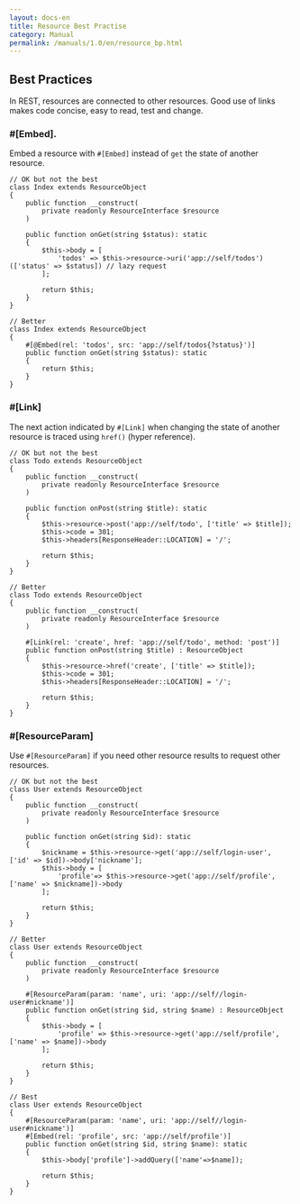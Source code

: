 ```yaml
---
layout: docs-en
title: Resource Best Practise
category: Manual
permalink: /manuals/1.0/en/resource_bp.html
---
```


## Best Practices

In REST, resources are connected to other resources. Good use of links makes code concise, easy to read, test and change.

### #[Embed].

Embed a resource with `#[Embed]` instead of `get` the state of another resource.

```php?start_inline
// OK but not the best
class Index extends ResourceObject
{
    public function __construct(
        private readonly ResourceInterface $resource
    )

    public function onGet(string $status): static
    {
        $this->body = [
            'todos' => $this->resource->uri('app://self/todos')(['status' => $status]) // lazy request
        ];

        return $this;
    }
}

// Better
class Index extends ResourceObject
{
    #[@Embed(rel: 'todos', src: 'app://self/todos{?status}')]
    public function onGet(string $status): static
    {
        return $this;
    }
}
```

### #[Link]

The next action indicated by `#[Link]` when changing the state of another resource is traced using `href()` (hyper reference).

```php?start_inline
// OK but not the best
class Todo extends ResourceObject
{
    public function __construct(
        private readonly ResourceInterface $resource
    )

    public function onPost(string $title): static
    {
        $this->resource->post('app://self/todo', ['title' => $title]);
        $this->code = 301;
        $this->headers[ResponseHeader::LOCATION] = '/';

        return $this;
    }
}

// Better
class Todo extends ResourceObject
{
    public function __construct(
        private readonly ResourceInterface $resource
    )

    #[Link(rel: 'create', href: 'app://self/todo', method: 'post')]
    public function onPost(string $title) : ResourceObject
    {
        $this->resource->href('create', ['title' => $title]);
        $this->code = 301;
        $this->headers[ResponseHeader::LOCATION] = '/';

        return $this;
    }
}
```

### #[ResourceParam]

Use `#[ResourceParam]` if you need other resource results to request other resources.

```php?start_inline
// OK but not the best
class User extends ResourceObject
{
    public function __construct(
        private readonly ResourceInterface $resource
    )

    public function onGet(string $id): static
    {
        $nickname = $this->resource->get('app://self/login-user', ['id' => $id])->body['nickname'];
        $this->body = [
            'profile'=> $this->resource->get('app://self/profile', ['name' => $nickname])->body
        ];

        return $this;
    }
}

// Better
class User extends ResourceObject
{
    public function __construct(
        private readonly ResourceInterface $resource
    )

    #[ResourceParam(param: 'name', uri: 'app://self//login-user#nickname')]
    public function onGet(string $id, string $name) : ResourceObject
    {
        $this->body = [
            'profile' => $this->resource->get('app://self/profile', ['name' => $name])->body
        ];

        return $this;
    }
}

// Best
class User extends ResourceObject
{
    #[ResourceParam(param: 'name', uri: 'app://self//login-user#nickname')]
    #[Embed(rel: 'profile', src: 'app://self/profile')]
    public function onGet(string $id, string $name): static
    {
        $this->body['profile']->addQuery(['name'=>$name]);

        return $this;
    }
}
```
